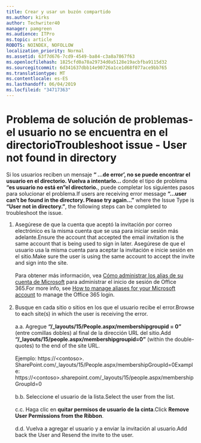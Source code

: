 ```yaml
---
title: Crear y usar un buzón compartido
ms.author: kirks
author: Techwriter40
manager: pamgreen
ms.audience: ITPro
ms.topic: article
ROBOTS: NOINDEX, NOFOLLOW
localization_priority: Normal
ms.assetid: 63f7d676-7cd9-4549-ba84-c3a8a7867f63
ms.openlocfilehash: 1825cfd0a78a29734d0a5128e19acbfba9115d32
ms.sourcegitcommit: 6d341637dbb14e90726a1ce1d68f077ace9bb765
ms.translationtype: MT
ms.contentlocale: es-ES
ms.lasthandoff: 06/04/2019
ms.locfileid: "34717363"
---
```

# <a name="troubleshoot-issue---user-not-found-in-directory"></a><span data-ttu-id="80554-102">Problema de solución de problemas-el usuario no se encuentra en el directorio</span><span class="sxs-lookup"><span data-stu-id="80554-102">Troubleshoot issue - User not found in directory</span></span>

<p><span data-ttu-id="80554-103">Si los usuarios reciben un mensaje <strong> &ldquo; &hellip;de error&rsquo;, no se puede encontrar el usuario en el directorio. Vuelva a intentarlo&hellip; </strong> donde el tipo de problema <strong> &ldquo;es usuario no está en&rdquo;el directorio.</strong>, puede completar los siguientes pasos para solucionar el problema.</span><span class="sxs-lookup"><span data-stu-id="80554-103">If users are receiving error message <strong>&ldquo;&hellip;user can&rsquo;t be found in the directory. Please try again&hellip;&rdquo;</strong> where the Issue Type is <strong>&ldquo;User not in directory.&rdquo;</strong>, the following steps can be completed to troubleshoot the issue.</span></span></p> <ol> <li><span data-ttu-id="80554-104">Asegúrese de que la cuenta que aceptó la invitación por correo electrónico es la misma cuenta que se usa para iniciar sesión más adelante.</span><span class="sxs-lookup"><span data-stu-id="80554-104">Ensure the account that accepted the email invitation is the same account that is being used to sign in later.</span></span> <span data-ttu-id="80554-105">Asegúrese de que el usuario usa la misma cuenta para aceptar la invitación e inicie sesión en el sitio.</span><span class="sxs-lookup"><span data-stu-id="80554-105">Make sure the user is using the same account to accept the invite and sign into the site.</span></span> <br /><br /><span data-ttu-id="80554-106">Para obtener más información, vea <a href="https://support.microsoft.com/en-us/help/12407/microsoft-account-how-to-manage-aliases">Cómo administrar los alias de su cuenta de Microsoft</a> para administrar el inicio de sesión de Office 365.</span><span class="sxs-lookup"><span data-stu-id="80554-106">For more info, see <a href="https://support.microsoft.com/en-us/help/12407/microsoft-account-how-to-manage-aliases">How to manage aliases for your Microsoft account</a> to manage the Office 365 login.</span></span> <br /><br /></li> <li><span data-ttu-id="80554-107">Busque en cada sitio o sitios en los que el usuario recibe el error.</span><span class="sxs-lookup"><span data-stu-id="80554-107">Browse to each site(s) in which the user is receiving the error.</span></span> <br /><br /><span data-ttu-id="80554-108">a.</span><span class="sxs-lookup"><span data-stu-id="80554-108">a.</span></span> <span data-ttu-id="80554-109">Agregue <strong> &ldquo;/_layouts/15/People.aspx/membershipgroupid = 0&rdquo; </strong> (entre comillas dobles) al final de la dirección URL del sitio.</span><span class="sxs-lookup"><span data-stu-id="80554-109">Add <strong>&ldquo;/_layouts/15/people.aspx/membershipgroupid=0&rdquo;</strong> (within the double-quotes) to the end of the site URL.</span></span> <br /><br /><span data-ttu-id="80554-110">Ejemplo: https://&lt;contoso&gt;. SharePoint.com/_layouts/15/People.aspx/membershipGroupId=0</span><span class="sxs-lookup"><span data-stu-id="80554-110">Example: https://&lt;contoso&gt;.sharepoint.com/_layouts/15/people.aspx/membershipGroupId=0</span></span> <br /><br /><span data-ttu-id="80554-111">b.</span><span class="sxs-lookup"><span data-stu-id="80554-111">b.</span></span> <span data-ttu-id="80554-112">Seleccione el usuario de la lista.</span><span class="sxs-lookup"><span data-stu-id="80554-112">Select the user from the list.</span></span> <br /><br /><span data-ttu-id="80554-113">c.</span><span class="sxs-lookup"><span data-stu-id="80554-113">c.</span></span> <span data-ttu-id="80554-114">Haga clic en <strong>quitar permisos de usuario de la cinta</strong>.</span><span class="sxs-lookup"><span data-stu-id="80554-114">Click <strong>Remove User Permissions from the Ribbon</strong>.</span></span> <br /><br /><span data-ttu-id="80554-115">d.</span><span class="sxs-lookup"><span data-stu-id="80554-115">d.</span></span> <span data-ttu-id="80554-116">Vuelva a agregar el usuario y a enviar la invitación al usuario.</span><span class="sxs-lookup"><span data-stu-id="80554-116">Add back the User and Resend the invite to the user.</span></span></li> </ol>

